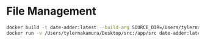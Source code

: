 # File Management

```bash
docker build -t date-adder:latest --build-arg SOURCE_DIR=/Users/tylernakamura/Desktop/src .
docker run -v /Users/tylernakamura/Desktop/src:/app/src date-adder:latest
```

